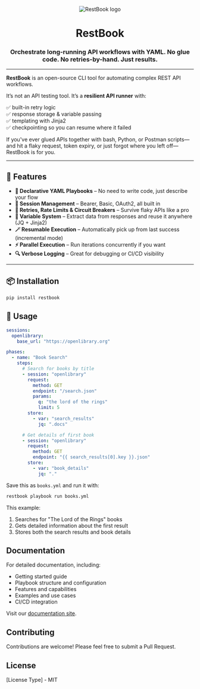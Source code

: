 <p align="center">
  <img alt="RestBook logo" src="https://github.com/user-attachments/assets/191aa5e8-a672-492f-8596-8ae83ba23706" />
</p>

<h1 align="center">RestBook</h1>
<h3 align="center">Orchestrate long-running API workflows with YAML. No glue code. No retries-by-hand. Just results.</h3>

---

**RestBook** is an open-source CLI tool for automating complex REST API workflows.

It’s not an API testing tool. It’s a **resilient API runner** with:

✅ built-in retry logic  
✅ response storage & variable passing  
✅ templating with Jinja2  
✅ checkpointing so you can resume where it failed

If you've ever glued APIs together with bash, Python, or Postman scripts—and hit a flaky request, token expiry, or just forgot where you left off—RestBook is for you.

---

## 🚀 Features

- **📘 Declarative YAML Playbooks** – No need to write code, just describe your flow
- **🔐 Session Management** – Bearer, Basic, OAuth2, all built in
- **🔁 Retries, Rate Limits & Circuit Breakers** – Survive flaky APIs like a pro
- **🧠 Variable System** – Extract data from responses and reuse it anywhere (JQ + Jinja2)
- **🪄 Resumable Execution** – Automatically pick up from last success (incremental mode)
- **⚡️ Parallel Execution** – Run iterations concurrently if you want
- **🔍 Verbose Logging** – Great for debugging or CI/CD visibility

---

## 📦 Installation

```bash
pip install restbook
```

## 📖 Usage

```yaml
sessions:
  openlibrary:
    base_url: "https://openlibrary.org"

phases:
  - name: "Book Search"
    steps:
      # Search for books by title
      - session: "openlibrary"
        request:
          method: GET
          endpoint: "/search.json"
          params:
            q: "the lord of the rings"
            limit: 5
        store:
          - var: "search_results"
            jq: ".docs"

      # Get details of first book
      - session: "openlibrary"
        request:
          method: GET
          endpoint: "{{ search_results[0].key }}.json"
        store:
          - var: "book_details"
            jq: "."
```

Save this as `books.yml` and run it with:
```bash
restbook playbook run books.yml
```

This example:
1. Searches for "The Lord of the Rings" books
2. Gets detailed information about the first result
3. Stores both the search results and book details

## Documentation

For detailed documentation, including:
- Getting started guide
- Playbook structure and configuration
- Features and capabilities
- Examples and use cases
- CI/CD integration

Visit our [documentation site](https://shalev007.github.io/restbook/).

## Contributing

Contributions are welcome! Please feel free to submit a Pull Request.

## License

[License Type] - MIT

